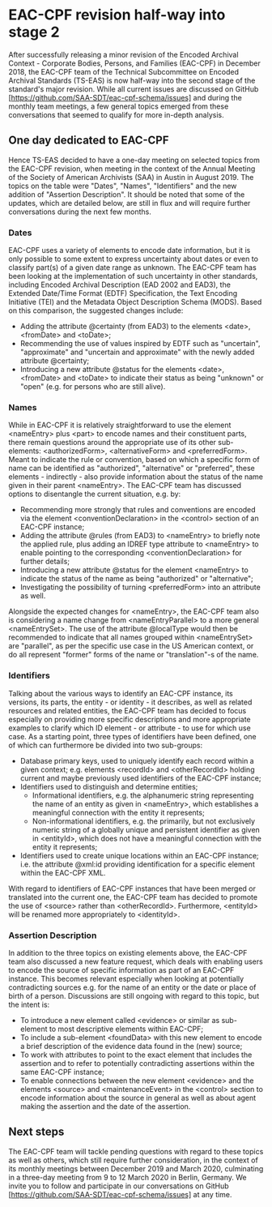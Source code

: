 # EAC-CPF revision half-way into stage 2 
After successfully releasing a minor revision of the Encoded Archival Context - Corporate Bodies, Persons, and Families (EAC-CPF) in December 2018, the EAC-CPF team of the Technical Subcommittee on Encoded Archival Standards (TS-EAS) is now half-way into the second stage of the standard's major revision. While all current issues are discussed on GitHub  [https://github.com/SAA-SDT/eac-cpf-schema/issues] and during the monthly team meetings, a few general topics emerged from these conversations that seemed to qualify for more in-depth analysis. 
## One day dedicated to EAC-CPF
Hence TS-EAS decided to have a one-day meeting on selected topics from the EAC-CPF revision, when meeting in the context of the Annual Meeting of the Society of American Archivists (SAA) in Austin in August 2019. The topics on the table were  "Dates", "Names", "Identifiers" and the new addition of "Assertion Description". It should be noted that some of the updates, which are detailed below, are still in flux and will require further conversations during the next few months. 
### Dates
EAC-CPF uses a variety of elements to encode date information, but it is only possible to some extent to express uncertainty about dates or even to classify part(s) of a given date range as unknown. The EAC-CPF team has been looking at the implementation of such uncertainty in other standards, including Encoded Archival Description (EAD 2002 and EAD3), the Extended Date/Time Format (EDTF) Specification, the Text Encoding Initiative (TEI) and the Metadata Object Description Schema (MODS). Based on this comparison, the suggested changes include:
- Adding the attribute @certainty (from EAD3) to the elements &lt;date>, &lt;fromDate> and &lt;toDate>;
- Recommending the use of values inspired by EDTF such as "uncertain", "approximate" and "uncertain and approximate" with the newly added attribute @certainty;
- Introducing a new attribute @status for the elements &lt;date>, &lt;fromDate> and &lt;toDate> to indicate their status as being "unknown" or "open" (e.g. for persons who are still alive).
### Names
While in EAC-CPF it is relatively straightforward to use the element &lt;nameEntry> plus &lt;part> to encode names and their constituent parts, there remain questions around the appropriate use of its other sub-elements: &lt;authorizedForm>, &lt;alternativeForm> and &lt;preferredForm>. Meant to indicate the rule or convention, based on which a specific form of name can be identified as "authorized", "alternative" or "preferred", these elements - indirectly - also provide information about the status of the name given in their parent &lt;nameEntry>. The EAC-CPF team has discussed options to disentangle the current situation, e.g. by:
- Recommending more strongly that rules and conventions are encoded via the element &lt;conventionDeclaration> in the &lt;control> section of an EAC-CPF instance;
- Adding the attribute @rules (from EAD3) to &lt;nameEntry> to briefly note the applied rule, plus adding an IDREF type attribute to &lt;nameEntry> to enable pointing to the corresponding &lt;conventionDeclaration> for further details;
- Introducing a new attribute @status for the element &lt;nameEntry> to indicate the status of the name as being "authorized" or "alternative";
- Investigating the possibility of turning &lt;preferredForm> into an attribute as well.

Alongside the expected changes for &lt;nameEntry>, the EAC-CPF team also is considering a name change from &lt;nameEntryParallel> to a more general &lt;nameEntrySet>. The use of the attribute @localType would then be recommended to indicate that all names grouped within &lt;nameEntrySet> are "parallel", as per the specific use case in the US American context, or do all represent "former" forms of the name or "translation"-s of the name.
### Identifiers
Talking about the various ways to identify an EAC-CPF instance, its versions, its parts, the entity - or identity - it describes, as well as related resources and related entities, the EAC-CPF team has decided to focus especially on providing more specific descriptions and more appropriate examples to clarify which ID element - or attribute - to use for which use case. As a starting point, three types of identifiers have been defined, one of which can furthermore be divided into two sub-groups:
- Database primary keys, used to uniquely identify each record within a given context; e.g. elements &lt;recordId> and &lt;otherRecordId> holding current and maybe previously used identifiers of the EAC-CPF instance;
- Identifiers used to distinguish and determine entities; 
  - Informational identifiers, e.g. the alphanumeric string representing the name of an entity as given in &lt;nameEntry>, which establishes a meaningful connection with the entity it represents;
  - Non-informational identifiers, e.g. the primarily, but not exclusively numeric string of a globally unique and persistent identifier as given in &lt;entityId>, which does not have a meaningful connection with the entity it represents;
- Identifiers used to create unique locations within an EAC-CPF instance; i.e. the attribute @xml:id providing identification for a specific element within the EAC-CPF XML.

With regard to identifiers of EAC-CPF instances that have been merged or translated into the current one, the EAC-CPF team has  decided to promote the use of &lt;source> rather than &lt;otherRecordId>. Furthermore, &lt;entityId> will be renamed more appropriately to &lt;identityId>.
### Assertion Description
In addition to the three topics on existing elements above, the EAC-CPF team also discussed a new feature request, which deals with enabling users to encode the source of specific information as part of an EAC-CPF instance. This becomes relevant especially when looking at potentially contradicting sources e.g. for the name of an entity or the date or place of birth of a person. Discussions are still ongoing with regard to this topic, but the intent is: 
- To introduce a new element called &lt;evidence> or similar as sub-element to most descriptive elements within EAC-CPF;
- To include a sub-element &lt;foundData> with this new element to encode a brief description of the evidence data found in the (new) source;
- To work with attributes to point to the exact element that includes the assertion and to refer to potentially contradicting assertions within the same EAC-CPF instance;
- To enable connections between the new element &lt;evidence> and the elements &lt;source> and &lt;maintenanceEvent> in the &lt;control> section to encode information about the source in general as well as about agent making the assertion and the date of the assertion. 
## Next steps
The EAC-CPF team will tackle pending questions with regard to these topics as well as others, which still require further consideration, in the context of its monthly meetings between December 2019 and March 2020, culminating in a three-day meeting from 9 to 12 March 2020 in Berlin, Germany. We invite you to follow and participate in our conversations on GitHub [https://github.com/SAA-SDT/eac-cpf-schema/issues] at any time. 
